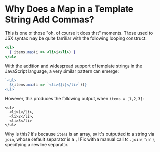 # Why Does a Map in a Template String Add Commas?

This is one of those "oh, of course it does that" moments. Those used to JSX syntax may be quite familiar with the following looping construct:

```jsx
<ul>
  { items.map(i => <li>i</li>) }
</ul>
```

With the addition and widespread support of template strings in the JavaScript language, a very similar pattern can emerge:

```javascript
`<ul>
  ${items.map(i => `<li>${i}</li>`))}
<ul>`
```

However, this produces the following output, when `items = [1,2,3]`:

```
<ul>
  <li>1</li>,
  <li>2</li>,
  <li>3</li>
</ul>
```

Why is this? It's because `items` is an array, so it's outputted to a string via `join`, whose default separator is a `,`!
Fix with a manual call to `.join('\n')`, specifying a newline separator.
